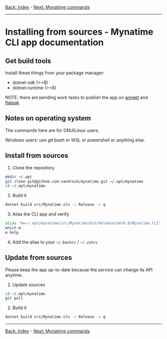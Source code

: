 
[Back: Index](AppCLI.0Index.en.md) - [Next: Mynatime commands](AppCLI.Commands-overview.en.md)

---

Installing from sources - Mynatime CLI app documentation
====================================

Get build tools
-----------------------------

Install these things from your package manager:

- dotnet-sdk (>=8)
- dotnet-runtime (>=8)

NOTE: there are pending work tasks to publish the app on [winget](https://github.com/sandrock/mynatime/issues/8) and [flatpak](https://github.com/sandrock/mynatime/issues/7)


Notes on operating system
-----------------------------

The commands here are for GNU/Linux users. 

Windows users: use *git bash* or WSL or powershell or anything else.



Install from sources
-----------------------------

1. Clone the repository  
```bash
mkdir ~/.opt
git clone git@github.com:sandrock/mynatime.git ~/.opt/mynatime
cd ~/.opt/mynatime
```
2. Build it
```bash
dotnet build src/Mynatime.sln -c Release -v q
```
3. Alias the CLI app and verify
```bash
alias "m=~/.opt/mynatime/src/Mynatime/bin/Release/net6.0/Mynatime.CLI"
which m
m help
```
4. Add the alias to your `~/.bashrc` / `~/.zshrc`


Update from sources
-----------------------------

Please keep the app up-to-date because the service can change its API anytime. 

1. Update sources
```bash
cd ~/.opt/mynatime
git pull
```
2. Build it
```bash
dotnet build src/Mynatime.sln -c Release -v q
```

---

[Back: Index](AppCLI.0Index.en.md) - [Next: Mynatime commands](AppCLI.Commands-overview.en.md)
